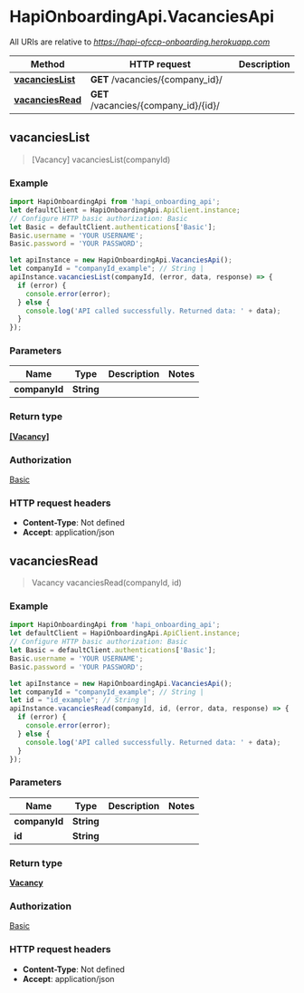 # HapiOnboardingApi.VacanciesApi

All URIs are relative to *https://hapi-ofccp-onboarding.herokuapp.com*

Method | HTTP request | Description
------------- | ------------- | -------------
[**vacanciesList**](VacanciesApi.md#vacanciesList) | **GET** /vacancies/{company_id}/ | 
[**vacanciesRead**](VacanciesApi.md#vacanciesRead) | **GET** /vacancies/{company_id}/{id}/ | 



## vacanciesList

> [Vacancy] vacanciesList(companyId)



### Example

```javascript
import HapiOnboardingApi from 'hapi_onboarding_api';
let defaultClient = HapiOnboardingApi.ApiClient.instance;
// Configure HTTP basic authorization: Basic
let Basic = defaultClient.authentications['Basic'];
Basic.username = 'YOUR USERNAME';
Basic.password = 'YOUR PASSWORD';

let apiInstance = new HapiOnboardingApi.VacanciesApi();
let companyId = "companyId_example"; // String | 
apiInstance.vacanciesList(companyId, (error, data, response) => {
  if (error) {
    console.error(error);
  } else {
    console.log('API called successfully. Returned data: ' + data);
  }
});
```

### Parameters


Name | Type | Description  | Notes
------------- | ------------- | ------------- | -------------
 **companyId** | **String**|  | 

### Return type

[**[Vacancy]**](Vacancy.md)

### Authorization

[Basic](../README.md#Basic)

### HTTP request headers

- **Content-Type**: Not defined
- **Accept**: application/json


## vacanciesRead

> Vacancy vacanciesRead(companyId, id)



### Example

```javascript
import HapiOnboardingApi from 'hapi_onboarding_api';
let defaultClient = HapiOnboardingApi.ApiClient.instance;
// Configure HTTP basic authorization: Basic
let Basic = defaultClient.authentications['Basic'];
Basic.username = 'YOUR USERNAME';
Basic.password = 'YOUR PASSWORD';

let apiInstance = new HapiOnboardingApi.VacanciesApi();
let companyId = "companyId_example"; // String | 
let id = "id_example"; // String | 
apiInstance.vacanciesRead(companyId, id, (error, data, response) => {
  if (error) {
    console.error(error);
  } else {
    console.log('API called successfully. Returned data: ' + data);
  }
});
```

### Parameters


Name | Type | Description  | Notes
------------- | ------------- | ------------- | -------------
 **companyId** | **String**|  | 
 **id** | **String**|  | 

### Return type

[**Vacancy**](Vacancy.md)

### Authorization

[Basic](../README.md#Basic)

### HTTP request headers

- **Content-Type**: Not defined
- **Accept**: application/json

